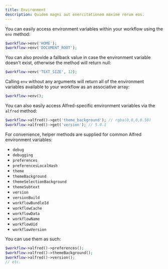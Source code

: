 ```yaml
---
title: Environment
description: Quidem magni aut exercitationem maxime rerum eos.
---
```


You can easily access environment variables within your workflow using the `env` method:

```php
$workflow->env('HOME');
$workflow->env('DOCUMENT_ROOT');
```

You can also provide a fallback value in case the environment variable doesn't exist, otherwise the method will return null:

```php
$workflow->env('TEXT_SIZE', 12);
```

Calling `env` without any arguments will return all of the environment variables available to your workflow as an associative array:

```php
$workflow->env();
```

You can also easily access Alfred-specific environment variables via the `alfred` method:

```php
$workflow->alfred()->get('theme_background'); // rgba(0,0,0,0.50)
$workflow->alfred()->get('version'); // 5.0.1
```

For convenience, helper methods are supplied for common Alfred environment variables:

- `debug`
- `debugging`
- `preferences`
- `preferencesLocalHash`
- `theme`
- `themeBackground`
- `themeSelectionBackground`
- `themeSubtext`
- `version`
- `versionBuild`
- `workflowBundleId`
- `workflowCache`
- `workflowData`
- `workflowName`
- `workflowUid`
- `workflowVersion`

You can use them as such:

```php
$workflow->alfred()->preferences();
$workflow->alfred()->themeBackground();
$workflow->alfred()->version();
// etc.
```
